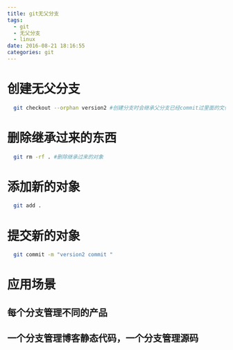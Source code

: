 ```yaml
---
title: git无父分支
tags:
  - git
  - 无父分支
  - linux
date: 2016-08-21 18:16:55
categories: git
---
```

# 创建无父分支
```bash
  git checkout --orphan version2 #创建分支时会继承父分支已经commit过里面的文件
```
# 删除继承过来的东西
```bash
  git rm -rf . #删除继承过来的对象
```
# 添加新的对象
```bash
  git add .
```
# 提交新的对象
```bash
  git commit -m "version2 commit "
```
# 应用场景
## 每个分支管理不同的产品
## 一个分支管理博客静态代码，一个分支管理源码
